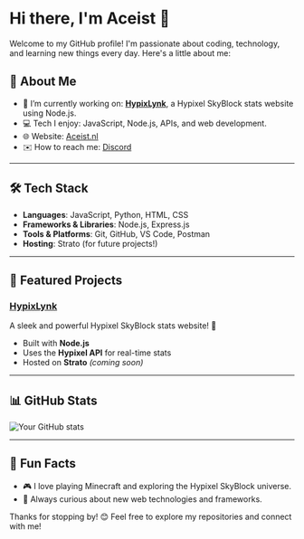 # Hi there, I'm Aceist 👋

Welcome to my GitHub profile! I'm passionate about coding, technology, and learning new things every day. Here's a little about me:

## 🚀 About Me

- 🌱 I’m currently working on: **[HypixLynk](https://github.com/your-repo-link)**, a Hypixel SkyBlock stats website using Node.js.
- 💻 Tech I enjoy: JavaScript, Node.js, APIs, and web development.
- 🌐 Website: [Aceist.nl](https://www.aceist.nl)
- ✉️ How to reach me: [Discord](https://www.discordapp.com/users/495254597749702656)

---

## 🛠️ Tech Stack

- **Languages**: JavaScript, Python, HTML, CSS
- **Frameworks & Libraries**: Node.js, Express.js
- **Tools & Platforms**: Git, GitHub, VS Code, Postman
- **Hosting**: Strato (for future projects!)

---

## 🌟 Featured Projects

### [HypixLynk](https://github.com/your-repo-link)
A sleek and powerful Hypixel SkyBlock stats website! 🚀
- Built with **Node.js**
- Uses the **Hypixel API** for real-time stats
- Hosted on **Strato** *(coming soon)*

---

## 📊 GitHub Stats

![Your GitHub stats](https://github-readme-stats.vercel.app/api?username=IdkMyNaam&show_icons=true&theme=radical)

---

## 🖤 Fun Facts

- 🎮 I love playing Minecraft and exploring the Hypixel SkyBlock universe.
- 🧠 Always curious about new web technologies and frameworks.

Thanks for stopping by! 😊 Feel free to explore my repositories and connect with me!
